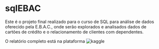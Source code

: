 # sqlEBAC

Este é o projeto final realizado para o curso de SQL para análise de dados oferecido pela E.B.A.C., onde serão explorados e analisados dados de cartões de crédito e o relacionamento de clientes com dependentes.

O relatório completo está na plataforma ![kaggle](https://www.kaggle.com/code/dcamposdev/explora-o-e-an-lise-de-cart-o-de-dados/notebook)
